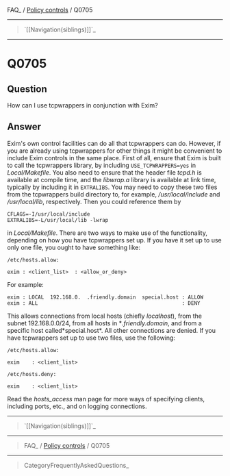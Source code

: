 FAQ\_ / [Policy controls](FAQ/Policy_controls) / Q0705

* * * * *

> \`[[Navigation(siblings)]]\`\_

* * * * *

Q0705
=====

Question
--------

How can I use tcpwrappers in conjunction with Exim?

Answer
------

Exim's own control facilities can do all that tcpwrappers can do.
However, if you are already using tcpwrappers for other things it might
be convenient to include Exim controls in the same place. First of all,
ensure that Exim is built to call the tcpwrappers library, by including
`USE_TCPWRAPPERS=yes` in *Local/Makefile*. You also need to ensure that
the header file *tcpd.h* is available at compile time, and the
*libwrap.a* library is available at link time, typically by including it
in `EXTRALIBS`. You may need to copy these two files from the
tcpwrappers build directory to, for example, */usr/local/include* and
*/usr/local/lib*, respectively. Then you could reference them by

    CFLAGS=-I/usr/local/include
    EXTRALIBS=-L/usr/local/lib -lwrap

in *Local/Makefile*. There are two ways to make use of the
functionality, depending on how you have tcpwrappers set up. If you have
it set up to use only one file, you ought to have something like:

    /etc/hosts.allow:

    exim : <client_list>  : <allow_or_deny>

For example:

    exim : LOCAL  192.168.0.  .friendly.domain  special.host : ALLOW
    exim : ALL                                               : DENY

This allows connections from local hosts (chiefly *localhost*), from the
subnet 192.168.0.0/24, from all hosts in **.friendly.domain*, and from a
specific host called*special.host\*. All other connections are denied.
If you have tcpwrappers set up to use two files, use the following:

    /etc/hosts.allow:

    exim    : <client_list>

    /etc/hosts.deny:

    exim    : <client_list>

Read the *hosts\_access* man page for more ways of specifying clients,
including ports, etc., and on logging connections.

* * * * *

> \`[[Navigation(siblings)]]\`\_

* * * * *

> FAQ\_ / [Policy controls](FAQ/Policy_controls) / Q0705

* * * * *

> CategoryFrequentlyAskedQuestions\_
